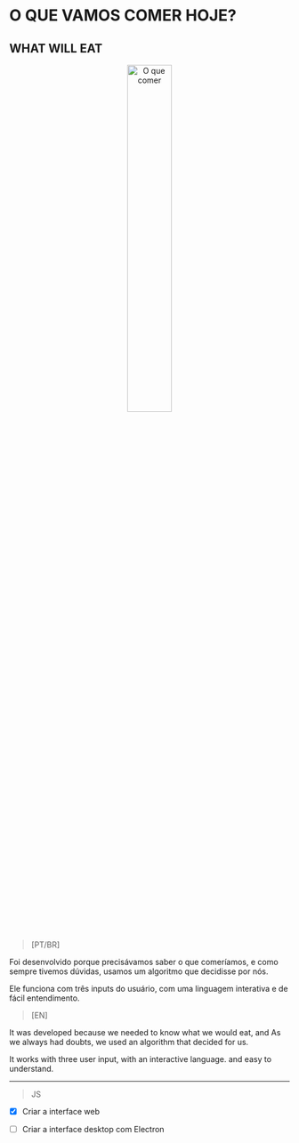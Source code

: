 # O QUE VAMOS COMER HOJE?
## WHAT WILL EAT

<p align="center">
<img width="40%" src="https://imgur.com/OPFF9vZ.png" alt="O que comer"/>
</p>


> [PT/BR]

Foi desenvolvido porque precisávamos saber o que comeríamos, e
como sempre tivemos dúvidas, usamos um algoritmo que decidisse por nós.

Ele funciona com três inputs do usuário, com uma linguagem interativa
e de fácil entendimento.


> [EN]

It was developed because we needed to know what we would eat, and
As we always had doubts, we used an algorithm that decided for us.

It works with three user input, with an interactive language.
and easy to understand.

----------------------------------------------------------------------------
> JS

- [x] Criar a interface web
- [ ] Criar a interface desktop com Electron

